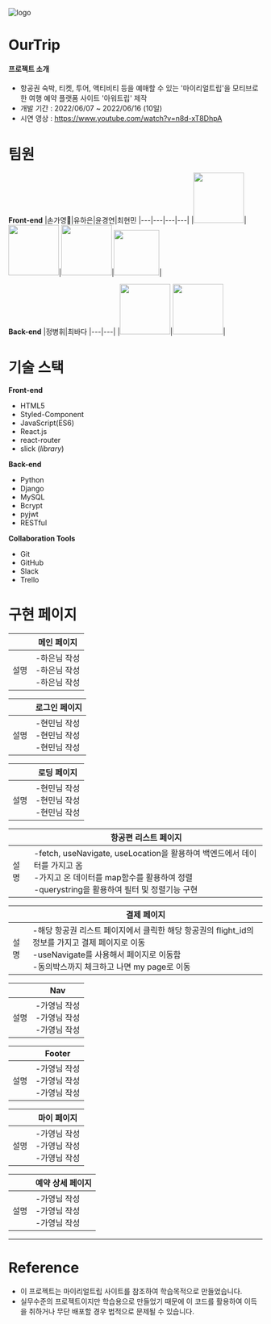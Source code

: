 ![logo](https://user-images.githubusercontent.com/96946274/174237065-9722ad60-97ad-494a-b100-7ff799ee1692.png)
# OurTrip

#### 프로젝트 소개
- 항공권 숙박, 티켓, 투어, 액티비티 등을 예매할 수 있는 '마이리얼트립'을 모티브로 한 여행 예약 플랫폼 사이트 '아워트립' 제작
- 개발 기간 : 2022/06/07 ~ 2022/06/16 (10일)
- 시연 영상 : https://www.youtube.com/watch?v=n8d-xT8DhpA


# 팀원

**Front-end**
|손가영|유하은|윤경연|최현민
|---|---|---|---|
|<img src="https://user-images.githubusercontent.com/96946274/174240493-1cfec6ab-792a-4c0a-8971-5943c2339be3.png" width=100px>|<img src="https://user-images.githubusercontent.com/96946274/174240826-5ad95862-9744-4315-ab3b-32b0a2c9fb54.png" width=100px>|<img src="https://user-images.githubusercontent.com/96946274/174240948-089eaf31-0c99-4c2e-a84e-95c0dc4cbd33.png" width=100px>|<img src="https://user-images.githubusercontent.com/96946274/174241448-6d768383-2589-4273-ad6d-0b942d98927f.png" width=90px>|

**Back-end**
|정병휘|최바다
|---|---|
|<img src="https://user-images.githubusercontent.com/96946274/174241508-8505d072-8289-461e-a178-89283323e66a.png" width=100px>|<img src="https://user-images.githubusercontent.com/96946274/174241538-48573a90-4cb4-463c-ac35-ae12cffda43a.png" width=100px>|

# 기술 스택

**Front-end**
- HTML5
- Styled-Component
- JavaScript(ES6)
- React.js
- react-router
- slick (*library*)

**Back-end**
- Python
- Django
- MySQL
- Bcrypt
- pyjwt
- RESTful

**Collaboration Tools**
- Git
- GitHub
- Slack
- Trello

# 구현 페이지
||메인 페이지|
|------|---|
|설명|-하은님 작성 <br> -하은님 작성<br> -하은님 작성<br>|

||로그인 페이지|
|------|---|
|설명|-현민님 작성 <br> -현민님 작성<br> -현민님 작성<br>|

||로딩 페이지|
|------|---|
|설명|-현민님 작성 <br> -현민님 작성<br> -현민님 작성<br>|

||항공편 리스트 페이지|
|------|---|
|설명|-fetch, useNavigate, useLocation을 활용하여 백엔드에서 데이터를 가지고 옴 <br> -가지고 온 데이터를 map함수를 활용하여 정렬<br> -querystring을 활용하여 필터 및 정렬기능 구현<br>|

||결제 페이지|
|------|---|
|설명|-해당 항공권 리스트 페이지에서 클릭한 해당 항공권의 flight_id의 정보를 가지고 결제 페이지로 이동  <br> -useNavigate를 사용해서 페이지로 이동함<br> -동의박스까지 체크하고 나면 my page로 이동 <br>|

||Nav|
|------|---|
|설명|-가영님 작성 <br> -가영님 작성<br> -가영님 작성<br>|

||Footer|
|------|---|
|설명|-가영님 작성 <br> -가영님 작성<br> -가영님 작성<br>|

||마이 페이지|
|------|---|
|설명|-가영님 작성 <br> -가영님 작성<br> -가영님 작성<br>|

||예약 상세 페이지|
|------|---|
|설명|-가영님 작성 <br> -가영님 작성<br> -가영님 작성<br>|

---

# Reference
- 이 프로젝트는 마이리얼트립 사이트를 참조하여 학습목적으로 만들었습니다.
- 실무수준의 프로젝트이지만 학습용으로 만들었기 때문에 이 코드를 활용하여 이득을 취하거나 무단 배포할 경우 법적으로 문제될 수 있습니다.
